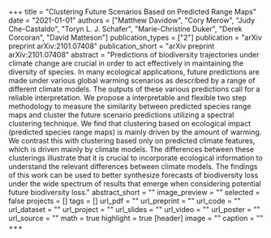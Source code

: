 +++
title = "Clustering Future Scenarios Based on Predicted Range Maps"
date = "2021-01-01"
authors = ["Matthew Davidow", "Cory Merow", "Judy Che-Castaldo", "Toryn L. J. Schafer", "Marie-Christine Duker", "Derek Corcoran", "David Matteson"]
publication_types = ["2"]
publication = "arXiv preprint arXiv:2101.07408"
publication_short = "arXiv preprint arXiv:2101.07408"
abstract = "Predictions of biodiversity trajectories under climate change are crucial in order to act effectively in maintaining the diversity of species. In many ecological applications, future predictions are made under various global warming scenarios as described by a range of different climate models. The outputs of these various predictions call for a reliable interpretation. We propose a interpretable and flexible two step methodology to measure the similarity between predicted species range maps and cluster the future scenario predictions utilizing a spectral clustering technique. We find that clustering based on ecological impact (predicted species range maps) is mainly driven by the amount of warming. We contrast this with clustering based only on predicted climate features, which is driven mainly by climate models. The differences between these clusterings illustrate that it is crucial to incorporate ecological information to understand the relevant differences between climate models. The findings of this work can be used to better synthesize forecasts of biodiversity loss under the wide spectrum of results that emerge when considering potential future biodiversity loss."
abstract_short = ""
image_preview = ""
selected = false
projects = []
tags = []
url_pdf = ""
url_preprint = ""
url_code = ""
url_dataset = ""
url_project = ""
url_slides = ""
url_video = ""
url_poster = ""
url_source = ""
math = true
highlight = true
[header]
image = ""
caption = ""
+++
